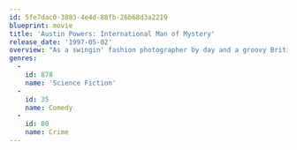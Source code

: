 ```yaml
---
id: 5fe7dac0-3803-4e4d-88fb-26b68d3a2219
blueprint: movie
title: 'Austin Powers: International Man of Mystery'
release_date: '1997-05-02'
overview: "As a swingin' fashion photographer by day and a groovy British superagent by night, Austin Powers is the '60s' most shagadelic spy, baby! But can he stop megalomaniac Dr. Evil after the bald villain freezes himself and unthaws in the '90s? With the help of sexy sidekick Vanessa Kensington, he just might."
genres:
  -
    id: 878
    name: 'Science Fiction'
  -
    id: 35
    name: Comedy
  -
    id: 80
    name: Crime
---
```

